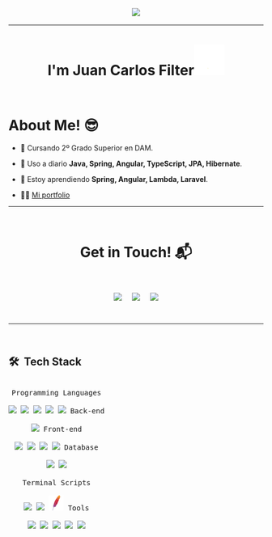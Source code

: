 <p align="center">
  <img src="https://miro.medium.com/max/2048/1*OohqW5DGh9CQS4hLY5FXzA.png" height="230"/>
</p>
<hr>
<h1 align="center">I'm Juan Carlos Filter<a><img src="https://github.com/Kathryn-Jie/Kathryn-Jie/blob/main/wave.gif" width="60px"/></h1>
<Br>
<h1>About Me! 😎</h1>

- 🏫 Cursando 2º Grado Superior en DAM.

- 🔭 Uso a diario **Java,  Spring,  Angular,  TypeScript,  JPA,  Hibernate**.

- 🌱 Estoy aprendiendo **Spring,  Angular,  Lambda,  Laravel**.

- 👨‍💻 <a href="https://juancarlos92.github.io/MiPortfolio/">Mi portfolio</a>

<hr>
<Br>
<h1 align="center">Get in Touch! 📬</h1>
<Br>
<p align="center">
<a href="https://www.linkedin.com/in/juan-carlos-filter" target="blank"><img align="center" src="https://img.shields.io/badge/Juan%20Carlos%20Filter-0077B5?style=for-the-badge&logo=linkedin&logoColor=white" /></a> &nbsp;&nbsp;&nbsp; <img align="center" src="https://img.shields.io/badge/juancarlosfilter@gmail.com-D14836?style=for-the-badge&logo=gmail&logoColor=white" /></a>    &nbsp;&nbsp;&nbsp;       <a href="https://github.com/JuanCarlos92" target="blank"><img align="center" src="https://img.shields.io/badge/Juancfm92-100000?style=for-the-badge&logo=github&logoColor=white" /></a>
</p>
  
<Br>
<hr>
<Br>

<h2> 🛠 &nbsp;Tech Stack</h2>
    <p style="display: inline-block;" align="center">
  <kbd>
    <kbd>Programming Languages</kbd>
    <br>
    <br>
    <img width="30px" src="https://cdn.jsdelivr.net/gh/devicons/devicon/icons/java/java-plain.svg" />
    <img width="30px" src="https://cdn.jsdelivr.net/gh/devicons/devicon/icons/php/php-original.svg" />
    <img width="30px" src="https://cdn.freebiesupply.com/logos/thumbs/2x/kotlin-2-logo.png" />
    <img width="30px" src="https://cdn.jsdelivr.net/gh/devicons/devicon/icons/javascript/javascript-original.svg" />
    <img width="30px" src="https://cdn.jsdelivr.net/gh/devicons/devicon/icons/typescript/typescript-original.svg" />
    
  </kbd>
  <kbd>
    <kbd>Back-end</kbd>
    <br>
    <br>
    <img width="30px" src="https://www.vectorlogo.zone/logos/springio/springio-icon.svg" />
  </kbd>
  <kbd>
    <kbd>Front-end</kbd>
    <br>
    <br>
    <img width="30px" src="https://cdn.jsdelivr.net/gh/devicons/devicon/icons/html5/html5-original.svg" /> 
    <img width="30px" src="https://cdn.jsdelivr.net/gh/devicons/devicon/icons/css3/css3-plain.svg" />
    <img width="30px" src="https://cdn.jsdelivr.net/gh/devicons/devicon/icons/angularjs/angularjs-plain.svg" />
    <img width="30px" src="https://avatars.githubusercontent.com/u/1492367?s=280&v=4" />
    
  </kbd>
  <kbd>
    <kbd>Database</kbd>
    <br>
    <br>
    <img width="30px" src="https://media.licdn.com/dms/image/v2/D4E12AQF64SYsV08fkA/article-cover_image-shrink_600_2000/article-cover_image-shrink_600_2000/0/1662093619580?e=2147483647&v=beta&t=uoidKIOEIH0ZlboxixU1Lfkg5rPnYoCizMrA7P-YVQ4" />
    <img width="30px" src="https://img.icons8.com/color/48/000000/mysql-logo.png" />
  </kbd>
  <br>
  <br>
  <kbd>
    <kbd>Terminal Scripts</kbd>
    <br>
    <br>
    <img width="30px" src="https://cdn.jsdelivr.net/gh/devicons/devicon/icons/bash/bash-original.svg" />
    <img width="30px" src="https://img.icons8.com/color/48/000000/npm.png" />
    <img width="30px" src="https://raw.githubusercontent.com/github/explore/80688e429a7d4ef2fca1e82350fe8e3517d3494d/topics/maven/maven.png" />
  </kbd>
  <kbd>
    <kbd>Tools</kbd>
    <br>
    <br>
    <img width="30px" src="https://banner2.cleanpng.com/20180913/uto/kisspng-intellij-idea-jetbrains-integrated-development-env-1713941196524.webp" />
    <img width="30px" src="https://banner2.cleanpng.com/20180803/uoa/3f8a9432868130f9e02ae0fa53f488d7.webp" />
    <img width="30px" src="https://cdn.jsdelivr.net/gh/devicons/devicon/icons/vscode/vscode-original.svg" />
    <img width="30px" src="https://download.logo.wine/logo/NetBeans/NetBeans-Logo.wine.png" />
    <img width="30px" src="https://uxwing.com/wp-content/themes/uxwing/download/brands-and-social-media/android-studio-icon.png" />
    
    
  </kbd>
</p>

